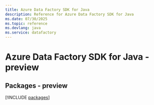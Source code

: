 ```yaml
---
title: Azure Data Factory SDK for Java
description: Reference for Azure Data Factory SDK for Java
ms.date: 07/30/2025
ms.topic: reference
ms.devlang: java
ms.service: datafactory
---
```

# Azure Data Factory SDK for Java - preview
## Packages - preview
[!INCLUDE [packages](data-factory-index.md)]